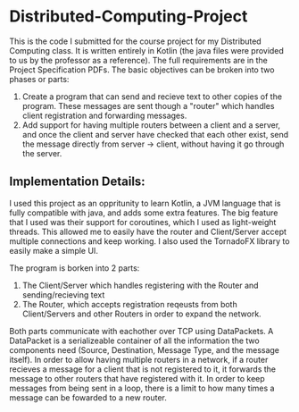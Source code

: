 # Distributed-Computing-Project
This is the code I submitted for the course project for my Distributed Computing class. It is written entirely in Kotlin (the java files were provided to us by the professor as a reference). 
The full requirements are in the Project Specification PDFs. The basic objectives can be broken into two phases or parts:
1. Create a program that can send and recieve text to other copies of the program. These messages are sent though a "router" which handles client registration and forwarding messages.
2. Add support for having multiple routers between a client and a server, and once the client and server have checked that each other exist, send the message directly from server -> client, without having it go through the server.

## Implementation Details:
I used this project as an oppritunity to learn Kotlin, a JVM language that is fully compatible with java, and adds some extra features. The big feature that I used was their support for coroutines, which I used as light-weight threads. This allowed me to easily have the router and Client/Server accept multiple connections and keep working. 
I also used the TornadoFX library to easily make a simple UI. 

The program is borken into 2 parts: 
1. The Client/Server which handles registering with the Router and sending/recieving text
2. The Router, which accepts registration reqeusts from both Client/Servers and other Routers in order to expand the network.

Both parts communicate with eachother over TCP using DataPackets. A DataPacket is a serializeable container of all the information the two components need (Source, Destination, Message Type, and the message itself). 
In order to allow having multiple routers in a network, if a router recieves a message for a client that is not registered to it, it forwards the message to other routers that have registered with it. In order to keep messages from being sent in a loop, there is a limit to how many times a message can be fowarded to a new router.
